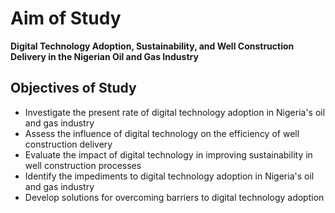
# Aim of Study

**Digital Technology Adoption, Sustainability, and Well Construction Delivery in the Nigerian Oil and Gas Industry**

## Objectives of Study

- Investigate the present rate of digital technology adoption in Nigeria's oil and gas industry
- Assess the influence of digital technology on the efficiency of well construction delivery
- Evaluate the impact of digital technology in improving sustainability in well construction processes
- Identify the impediments to digital technology adoption in Nigeria's oil and gas industry
- Develop solutions for overcoming barriers to digital technology adoption